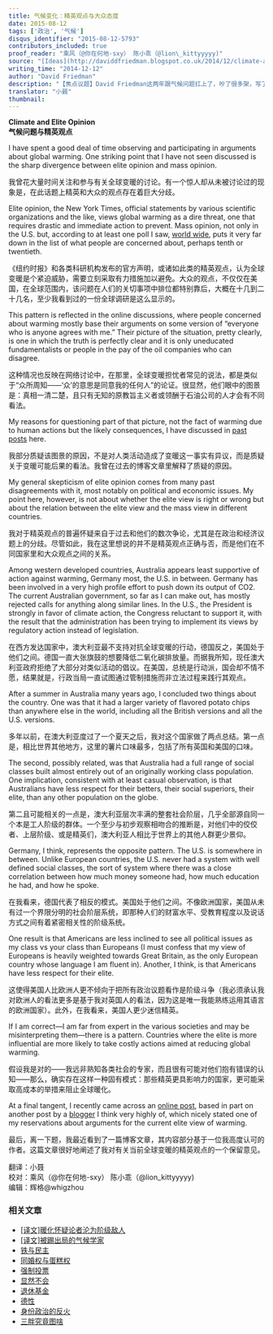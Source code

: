 ```yaml
---
title: 气候变化：精英观点与大众态度
date: 2015-08-12
tags: ['政治', '气候']
disqus_identifier: "2015-08-12-5793"
contributors_included: true
proof_reader: "乘风（@你在何地-sxy） 陈小乖（@lion\_kittyyyyy)"
source: "[Ideas](http://daviddfriedman.blogspot.co.uk/2014/12/climate-and-elite-opinion.html)"
writing_time: "2014-12-12"
author: "David Friedman"
description: "【焦点议题】David Friedman这两年跟气候问题扛上了，吵了很多架，写了很多帖子，这里是他的一个有趣发现。"
translator: "小聂"
thumbnail:
---
```


**Climate and Elite Opinion**  
**气候问题与精英观点**

I have spent a good deal of time observing and participating in arguments about global warming. One striking point that I have not seen discussed is the sharp divergence between elite opinion and mass opinion.

我曾花大量时间关注和参与有关全球变暖的讨论。有一个惊人却从未被讨论过的现象是，在此话题上精英和大众的观点存在着巨大分歧。

Elite opinion, the New York Times, official statements by various scientific organizations and the like, views global warming as a dire threat, one that requires drastic and immediate action to prevent. Mass opinion, not only in the U.S. but, according to at least one poll I saw, [world wide](https://hro001.files.wordpress.com/2014/12/global-priorities-2014-12-03.jpg), puts it very far down in the list of what people are concerned about, perhaps tenth or twentieth.

《纽约时报》和各类科研机构发布的官方声明，或诸如此类的精英观点，认为全球变暖是个紧迫威胁，需要立刻采取有力措施加以避免。大众的观点，不仅仅在美国，在全球范围内，该问题在人们的关切事项中排位都特别靠后，大概在十几到二十几名，至少我看到过的一份全球调研是这么显示的。

This pattern is reflected in the online discussions, where people concerned about warming mostly base their arguments on some version of “everyone who is anyone agrees with me.” Their picture of the situation, pretty clearly, is one in which the truth is perfectly clear and it is only uneducated fundamentalists or people in the pay of the oil companies who can disagree.

这种情况也反映在网络讨论中，在那里，全球变暖担忧者常见的说法，都是类似于“众所周知——‘众’的意思是同意我的任何人”的论证。很显然，他们眼中的图景是：真相一清二楚，且只有无知的原教旨主义者或领酬于石油公司的人才会有不同看法。

My reasons for questioning part of that picture, not the fact of warming due to human actions but the likely consequences, I have discussed in [past posts](http://daviddfriedman.blogspot.co.uk/search?q=warming) here.

我部分质疑该图景的原因，不是对人类活动造成了变暖这一事实有异议，而是质疑关于变暖可能后果的看法。我曾在过去的博客文章里解释了质疑的原因。

My general skepticism of elite opinion comes from many past disagreements with it, most notably on political and economic issues. My point here, however, is not about whether the elite view is right or wrong but about the relation between the elite view and the mass view in different countries.

我对于精英观点的普遍怀疑来自于过去和他们的数次争论，尤其是在政治和经济议题上的分歧。尽管如此，我在这里想说的并不是精英观点正确与否，而是他们在不同国家里和大众观点之间的关系。

Among western developed countries, Australia appears least supportive of action against warming, Germany most, the U.S. in between. Germany has been involved in a very high profile effort to push down its output of CO2. The current Australian government, so far as I can make out, has mostly rejected calls for anything along similar lines. In the U.S., the President is strongly in favor of climate action, the Congress reluctant to support it, with the result that the administration has been trying to implement its views by regulatory action instead of legislation.

在西方发达国家中，澳大利亚最不支持对抗全球变暖的行动，德国反之，美国处于他们之间。德国一直大张旗鼓的想要降低二氧化碳排放量。而据我所知，现任澳大利亚政府拒绝了大部分对类似活动的倡议。在美国，总统是行动派，国会却不情不愿，结果就是，行政当局一直试图通过管制措施而非立法过程来践行其观点。

After a summer in Australia many years ago, I concluded two things about the country. One was that it had a larger variety of flavored potato chips than anywhere else in the world, including all the British versions and all the U.S. versions.

多年以前，在澳大利亚度过了一个夏天之后，我对这个国家做了两点总结。第一点是，相比世界其他地方，这里的薯片口味最多，包括了所有英国和美国的口味。

The second, possibly related, was that Australia had a full range of social classes built almost entirely out of an originally working class population. One implication, consistent with at least casual observation, is that Australians have less respect for their betters, their social superiors, their elite, than any other population on the globe.

第二且可能相关的一点是，澳大利亚层次丰满的整套社会阶层，几乎全部源自同一个本是工人阶级的群体。一个至少与初步观察相吻合的推断是，对他们中的佼佼者、上层阶级、或是精英们，澳大利亚人相比于世界上的其他人群更少景仰。

Germany, I think, represents the opposite pattern. The U.S. is somewhere in between. Unlike European countries, the U.S. never had a system with well defined social classes, the sort of system where there was a close correlation between how much money someone had, how much education he had, and how he spoke.

在我看来，德国代表了相反的模式。美国处于他们之间。不像欧洲国家，美国从未有过一个界限分明的社会阶层系统，即那种人们的财富水平、受教育程度以及说话方式之间有着紧密相关性的阶级系统。

One result is that Americans are less inclined to see all political issues as my class vs your class than Europeans (I must confess that my view of Europeans is heavily weighted towards Great Britain, as the only European country whose language I am fluent in). Another, I think, is that Americans have less respect for their elite.

这使得美国人比欧洲人更不倾向于把所有政治议题看作是阶级斗争（我必须承认我对欧洲人的看法更多是基于我对英国人的看法，因为这是唯一我能熟练运用其语言的欧洲国家）。此外，在我看来，美国人更少迷信精英。

If I am correct—I am far from expert in the various societies and may be misinterpreting them—there is a pattern. Countries where the elite is more influential are more likely to take costly actions aimed at reducing global warming.

假设我是对的——我远非熟知各类社会的专家，而且很有可能对他们抱有错误的认知——那么，确实存在这样一种固有模式：那些精英更具影响力的国家，更可能采取高成本的举措来阻止全球暖化。

At a final tangent, I recently came across an [online post](http://ordinary-gentlemen.com/blog/2014/11/12/an-example-of-the-motte-and-bailey-doctrine/), based in part on another post by a [blogger](http://slatestarcodex.com/) I think very highly of, which nicely stated one of my reservations about arguments for the current elite view of warming.

最后，离一下题，我最近看到了一篇博客文章，其内容部分基于一位我高度认可的作者。这篇文章很好地阐述了我对有关当前全球变暖的精英观点的一个保留意见。


翻译：小聂  
校对：乘风（@你在何地-sxy） 陈小乖（@lion\_kittyyyyy)  
编辑：辉格@whigzhou


### 相关文章

* [[译文]暖化怀疑论者沦为阶级敌人](https://headsalon.org/archives/6849.html "[译文]暖化怀疑论者沦为阶级敌人")
* [[译文]被踢出局的气候学家](https://headsalon.org/archives/6724.html "[译文]被踢出局的气候学家")
* [铁与民主](https://headsalon.org/archives/7815.html "铁与民主")
* [同婚权与蛋糕权](https://headsalon.org/archives/7813.html "同婚权与蛋糕权")
* [强制投票](https://headsalon.org/archives/7799.html "强制投票")
* [显然不会](https://headsalon.org/archives/7797.html "显然不会")
* [退休基金](https://headsalon.org/archives/7795.html "退休基金")
* [德性](https://headsalon.org/archives/7777.html "德性")
* [身份政治的反火](https://headsalon.org/archives/7643.html "身份政治的反火")
* [三胖究竟图啥](https://headsalon.org/archives/7639.html "三胖究竟图啥")
